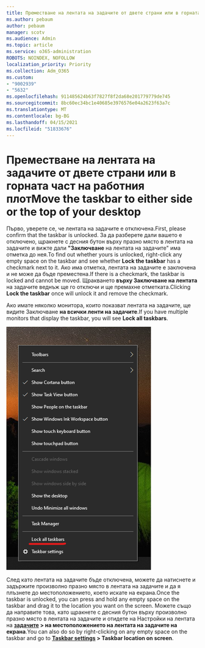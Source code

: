 ```yaml
---
title: Преместване на лентата на задачите от двете страни или в горната част на работния плот
ms.author: pebaum
author: pebaum
manager: scotv
ms.audience: Admin
ms.topic: article
ms.service: o365-administration
ROBOTS: NOINDEX, NOFOLLOW
localization_priority: Priority
ms.collection: Adm_O365
ms.custom:
- "9002939"
- "5632"
ms.openlocfilehash: 911485624b63f7827f8f2da68e201779779de745
ms.sourcegitcommit: 8bc60ec34bc1e40685e3976576e04a2623f63a7c
ms.translationtype: MT
ms.contentlocale: bg-BG
ms.lasthandoff: 04/15/2021
ms.locfileid: "51833676"
---
```

# <a name="move-the-taskbar-to-either-side-or-the-top-of-your-desktop"></a><span data-ttu-id="f75fb-102">Преместване на лентата на задачите от двете страни или в горната част на работния плот</span><span class="sxs-lookup"><span data-stu-id="f75fb-102">Move the taskbar to either side or the top of your desktop</span></span>

<span data-ttu-id="f75fb-103">Първо, уверете се, че лентата на задачите е отключена.</span><span class="sxs-lookup"><span data-stu-id="f75fb-103">First, please confirm that the taskbar is unlocked.</span></span> <span data-ttu-id="f75fb-104">За да разберете дали вашето е отключено, щракнете с десния бутон върху празно място в лентата на задачите и вижте дали **"Заключване** на лентата на задачите" има отметка до нея.</span><span class="sxs-lookup"><span data-stu-id="f75fb-104">To find out whether yours is unlocked, right-click any empty space on the taskbar and see whether **Lock the taskbar** has a checkmark next to it.</span></span> <span data-ttu-id="f75fb-105">Ако има отметка, лентата на задачите е заключена и не може да бъде преместена.</span><span class="sxs-lookup"><span data-stu-id="f75fb-105">If there is a checkmark, the taskbar is locked and cannot be moved.</span></span> <span data-ttu-id="f75fb-106">Щракването **върху Заключване на лентата** на задачите веднъж ще го отключи и ще премахне отметката.</span><span class="sxs-lookup"><span data-stu-id="f75fb-106">Clicking **Lock the taskbar** once will unlock it and remove the checkmark.</span></span>

<span data-ttu-id="f75fb-107">Ако имате няколко монитора, които показват лентата на задачите, ще видите Заключване **на всички ленти на задачите**.</span><span class="sxs-lookup"><span data-stu-id="f75fb-107">If you have multiple monitors that display the taskbar, you will see **Lock all taskbars**.</span></span>

![Заключване на всички ленти на задачите](media/lock-all-taskbars.png)

<span data-ttu-id="f75fb-109">След като лентата на задачите бъде отключена, можете да натиснете и задържите произволно празно място в лентата на задачите и да я плъзнете до местоположението, което искате на екрана.</span><span class="sxs-lookup"><span data-stu-id="f75fb-109">Once the taskbar is unlocked, you can press and hold any empty space on the taskbar and drag it to the location you want on the screen.</span></span> <span data-ttu-id="f75fb-110">Можете също да направите това, като щракнете с десния бутон върху произволно празно място в лентата на задачите и отидете на Настройки на лентата на **[задачите](ms-settings:taskbar?activationSource=GetHelp) > на местоположението на лентата на задачите на екрана**.</span><span class="sxs-lookup"><span data-stu-id="f75fb-110">You can also do so by right-clicking on any empty space on the taskbar and go to **[Taskbar settings](ms-settings:taskbar?activationSource=GetHelp) > Taskbar location on screen**.</span></span>
